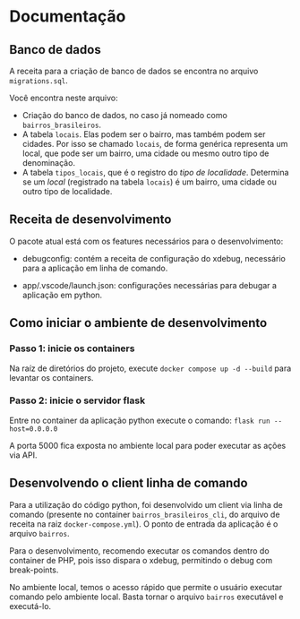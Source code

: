 # Documentação

## Banco de dados

A receita para a criação de banco de dados se encontra no arquivo `migrations.sql`.

Você encontra neste arquivo:

* Criação do banco de dados, no caso já nomeado como `bairros_brasileiros`.
* A tabela `locais`. Elas podem ser o bairro, mas também podem ser cidades. Por isso se chamado `locais`, de forma genérica representa um local, que pode ser um bairro, uma cidade ou mesmo outro tipo de denominação.
* A tabela `tipos_locais`, que é o registro do *tipo de localidade*. Determina se um *local* (registrado na tabela `locais`) é um bairro, uma cidade ou outro tipo de localidade.

## Receita de desenvolvimento

O pacote atual está com os features necessários para o desenvolvimento:

* debugconfig: contém a receita de configuração do xdebug, necessário para a aplicação em linha de comando.

* app/.vscode/launch.json: configurações necessárias para debugar a aplicação em python.

## Como iniciar o ambiente de desenvolvimento

### Passo 1: inicie os containers

Na raíz de diretórios do projeto, execute `docker compose up -d --build` para levantar os containers.

### Passo 2: inicie o servidor flask

Entre no container da aplicação python execute o comando: `flask run --host=0.0.0.0`

A porta 5000 fica exposta no ambiente local para poder executar as ações via API.

## Desenvolvendo o client linha de comando

Para a utilização do código python, foi desenvolvido um client via linha de comando (presente no container `bairros_brasileiros_cli`, do arquivo de receita na raiz `docker-compose.yml`). O ponto de entrada da aplicação é o arquivo `bairros`.

Para o desenvolvimento, recomendo executar os comandos dentro do container de PHP, pois isso dispara o xdebug, permitindo o debug com break-points.

No ambiente local, temos o acesso rápido que permite o usuário executar comando pelo ambiente local. Basta tornar o arquivo `bairros` executável e executá-lo.
